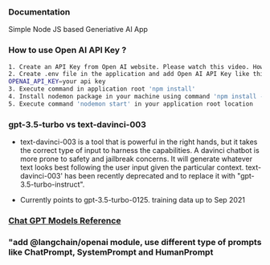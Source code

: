 ### Documentation

Simple Node JS based Generiative AI App

### How to use Open AI API Key ?

```sh
1. Create an API Key from Open AI website. Please watch this video. How to get an Open AI API Key ? (https://www.youtube.com/watch?v=nafDyRsVnXU)
2. Create .env file in the application and add Open AI API Key like this:
OPENAI_API_KEY=your api key
3. Execute command in application root 'npm install'
4. Install nodemon package in your machine using command 'npm install -g nodemon'
5. Execute command 'nodemon start' in your application root location
```

### gpt-3.5-turbo vs text-davinci-003

- text-davinci-003 is a tool that is powerful in the right hands, but it takes the correct type of input to harness the capabilities. A davinci chatbot is more prone to safety and jailbreak concerns. It will generate whatever text looks best following the user input given the particular context. text-davinci-003' has been recently deprecated and to replace it with "gpt-3.5-turbo-instruct".

- Currently points to gpt-3.5-turbo-0125. training data up to Sep 2021

### [Chat GPT Models Reference](https://platform.openai.com/docs/models/gpt-3-5-turbo)

### "add @langchain/openai module, use different type of prompts like ChatPrompt, SystemPrompt and HumanPrompt